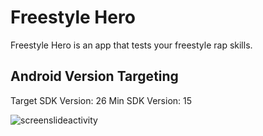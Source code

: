 # Freestyle Hero

Freestyle Hero is an app that tests your freestyle rap skills.

## Android Version Targeting

Target SDK Version: 26
Min SDK Version: 15

![screenslideactivity](https://user-images.githubusercontent.com/20190194/30508993-64a38d2e-9a72-11e7-9007-102ae7734107.png)

